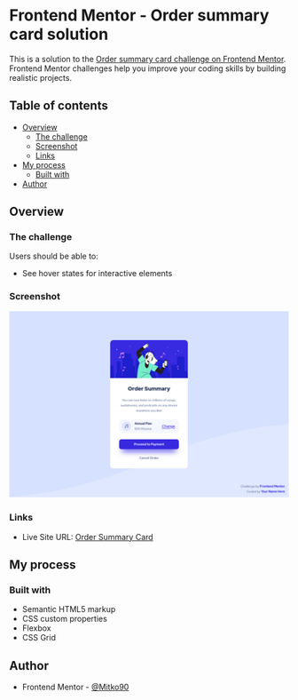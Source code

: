 # Frontend Mentor - Order summary card solution

This is a solution to the [Order summary card challenge on Frontend Mentor](https://www.frontendmentor.io/challenges/order-summary-component-QlPmajDUj). Frontend Mentor challenges help you improve your coding skills by building realistic projects. 

## Table of contents

- [Overview](#overview)
  - [The challenge](#the-challenge)
  - [Screenshot](#screenshot)
  - [Links](#links)
- [My process](#my-process)
  - [Built with](#built-with)
- [Author](#author)

## Overview

### The challenge

Users should be able to:

- See hover states for interactive elements

### Screenshot

![](./order-summary-card-desktop.png)


### Links

- Live Site URL: [Order Summary Card](https://gilded-griffin-9ab46d.netlify.app/)

## My process

### Built with

- Semantic HTML5 markup
- CSS custom properties
- Flexbox
- CSS Grid

## Author

- Frontend Mentor - [@Mitko90](https://www.frontendmentor.io/profile/mitko90)
